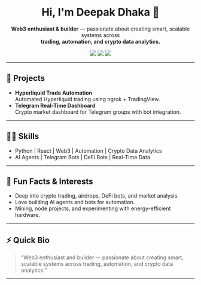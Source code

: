 <!-- Deepak Dhaka | deepakdhaka-1 -->

<h1 align="center">Hi, I'm Deepak Dhaka 👋</h1>
<p align="center">
  <b>Web3 enthusiast & builder</b> — passionate about creating smart, scalable systems across <br>
  <b>trading, automation, and crypto data analytics.</b>
</p>

<div align="center">
  <img src="https://img.shields.io/badge/Python-23272F?style=for-the-badge&logo=python&logoColor=white" />
  <img src="https://img.shields.io/badge/React-23272F?style=for-the-badge&logo=react&logoColor=white" />
  <img src="https://img.shields.io/badge/Web3-23272F?style=for-the-badge&logo=ethereum&logoColor=white" />
</div>

---

## 🚀 Projects

- **Hyperliquid Trade Automation**  
  Automated Hyperliquid trading using ngrok + TradingView.
- **Telegram Real-Time Dashboard**  
  Crypto market dashboard for Telegram groups with bot integration.

---

## 🧑‍💻 Skills

- Python | React | Web3 | Automation | Crypto Data Analytics
- AI Agents | Telegram Bots | DeFi Bots | Real-Time Data

---

## 🧬 Fun Facts & Interests

- Deep into crypto trading, airdrops, DeFi bots, and market analysis.
- Love building AI agents and bots for automation.
- Mining, node projects, and experimenting with energy-efficient hardware.

---

## ⚡️ Quick Bio

> “Web3 enthusiast and builder — passionate about creating smart, scalable systems across trading, automation, and crypto data analytics.”

---

<!-- Minimal, dark, and futuristic style preferred. No fluff, only signal! -->
